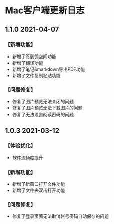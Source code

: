 # Mac客户端更新日志

## 1.1.0 2021-04-07

### 【新增功能】

* 新增了签到领空间功能
* 新增了翻译功能
* 新增了笔记&markdown导出PDF功能
* 新增了文件复制粘贴功能

### 【问题修复】

* 修复了图片预览无法关闭的问题
* 修复了图片预览无法下载图片的问题
* 修复了无法设置阅读密码的问题

## 1.0.3   2021-03-12

### 【体验优化】

* 软件流畅度提升

### 【新增功能】

* 新增了新窗口打开文件功能
* 新增了文件夹双击打开功能

### 【问题修复】

* 修复了登录页面无法取消帐号密码自动保存的问题



